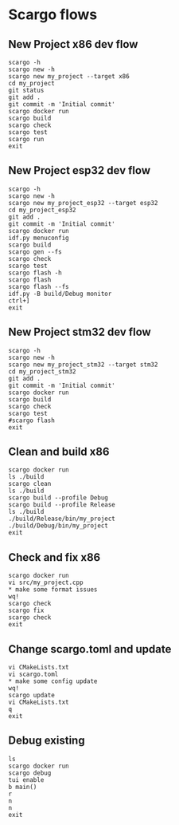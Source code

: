 # Scargo flows

## New Project x86 dev flow

```console
scargo -h
scargo new -h
scargo new my_project --target x86
cd my_project
git status
git add .
git commit -m 'Initial commit'
scargo docker run
scargo build
scargo check
scargo test
scargo run
exit
```

## New Project esp32 dev flow

```console
scargo -h
scargo new -h
scargo new my_project_esp32 --target esp32
cd my_project_esp32
git add .
git commit -m 'Initial commit'
scargo docker run
idf.py menuconfig
scargo build
scargo gen --fs
scargo check
scargo test
scargo flash -h
scargo flash
scargo flash --fs
idf.py -B build/Debug monitor
ctrl+]
exit
```


## New Project stm32 dev flow

```console
scargo -h
scargo new -h
scargo new my_project_stm32 --target stm32
cd my_project_stm32
git add .
git commit -m 'Initial commit'
scargo docker run
scargo build
scargo check
scargo test
#scargo flash
exit
```

## Clean and build x86

```console
scargo docker run
ls ./build
scargo clean
ls ./build
scargo build --profile Debug
scargo build --profile Release
ls ./build
./build/Release/bin/my_project
./build/Debug/bin/my_project
exit
```

## Check and fix x86

```console
scargo docker run
vi src/my_project.cpp
* make some format issues
wq!
scargo check
scargo fix
scargo check
exit
```

## Change scargo.toml and update

```console
vi CMakeLists.txt
vi scargo.toml
* make some config update
wq!
scargo update
vi CMakeLists.txt
q
exit
```

## Debug existing

```console
ls
scargo docker run
scargo debug
tui enable
b main()
r
n
n
exit
```
